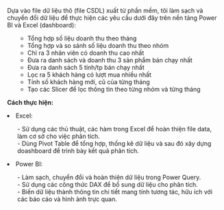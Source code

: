 Dựa vào file dữ liệu thô (file CSDL) xuất từ phần mềm, tôi làm sạch và chuyển đổi dữ liệu để thực hiện các yêu cầu dưới đây trên nền tảng Power BI và Excel (dashboard):<br><ul>
- Tổng hợp số liệu doanh thu theo tháng<br>
- Tổng hợp và so sánh số liệu doanh thu theo nhóm<br>
- Chỉ ra 3 nhân viên có doanh thu cao nhất<br>
- Đưa ra danh sách và doanh thu 3 sản phẩm bán chạy nhất<br>
- Đưa ra danh sách 5 tỉnh/tp bán chạy nhất<br>
- Lọc ra 5 khách hàng có lượt mua nhiều nhất <br>
- Tính số khách hàng mới, cũ của từng tháng<br>
- Tạo các Slicer để lọc thông tin theo từng nhóm và từng tháng</ul>
<p><strong>Cách thực hiện:</strong></p>
 <li>Excel:</li> <ul>
 -  Sử dụng các thủ thuật, các hàm trong Excel để hoàn thiện file data, làm cơ sở cho việc phân tích.<br>
 -  Dùng Pivot Table để tổng hợp, thống kê dữ liệu và sau đó xây dựng doashboard để trình bày kết quả phân tích.<br></ul>
<li>Power BI:</li><ul>
-  Làm sạch, chuyển đổi và hoàn thiện dữ liệu trong Power Query.<br>
-  Sử dụng các công thức DAX để bổ sung dữ liệu cho phân tích.<br>
-  Biến dữ liệu thành thông tin chi tiết mang tính tương tác, hữu ích với các báo cáo và hình ảnh trực quan.</ul>

